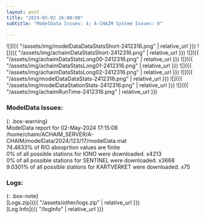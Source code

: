 ```yaml
---
layout: post
title: "2024-05-02 16:00:00"
subtitle: "ModelData Issues: 4; A-CHAIM System Issues: 0"

---
```


![]({{ "/assets/img/modelDataDataStatsShort-2412316.png" | relative_url }})
![]({{ "/assets/img/achaimDataStatsShort-2412316.png" | relative_url }})
![]({{ "/assets/img/achaimDataStatsLong00-2412316.png" | relative_url }})
![]({{ "/assets/img/achaimDataStatsLong01-2412316.png" | relative_url }})
![]({{ "/assets/img/achaimDataStatsLong02-2412316.png" | relative_url }})
![]({{ "/assets/img/modelDataDataStats-2412316.png" | relative_url }})
![]({{ "/assets/img/modelDataStationStats-2412316.png" | relative_url }})
![]({{ "/assets/img/achaimRunTime-2412316.png" | relative_url }})


### ModelData Issues:  
  
{: .box-warning}  
 ModelData report for 02-May-2024 17:15:08   
 /home/chaim/ACHAIM_SERVER/A-CHAIM/modelData/2024/123/17/modelData.mat   
 74.4633% of RIO absoprtion values are finite   
 0% of all possible stations for IONO were downloaded. x4213   
 0% of all possible stations for SENTINEL were downloaded. x3668   
 9.0301% of all possible stations for KARTVERKET were downloaded. x75   
  


### Logs:  
  
{: .box-note}  
[Logs.zip]({{ "/assets/other/logs.zip" | relative_url }})  
[Log Info]({{ "/logInfo" | relative_url }})  

